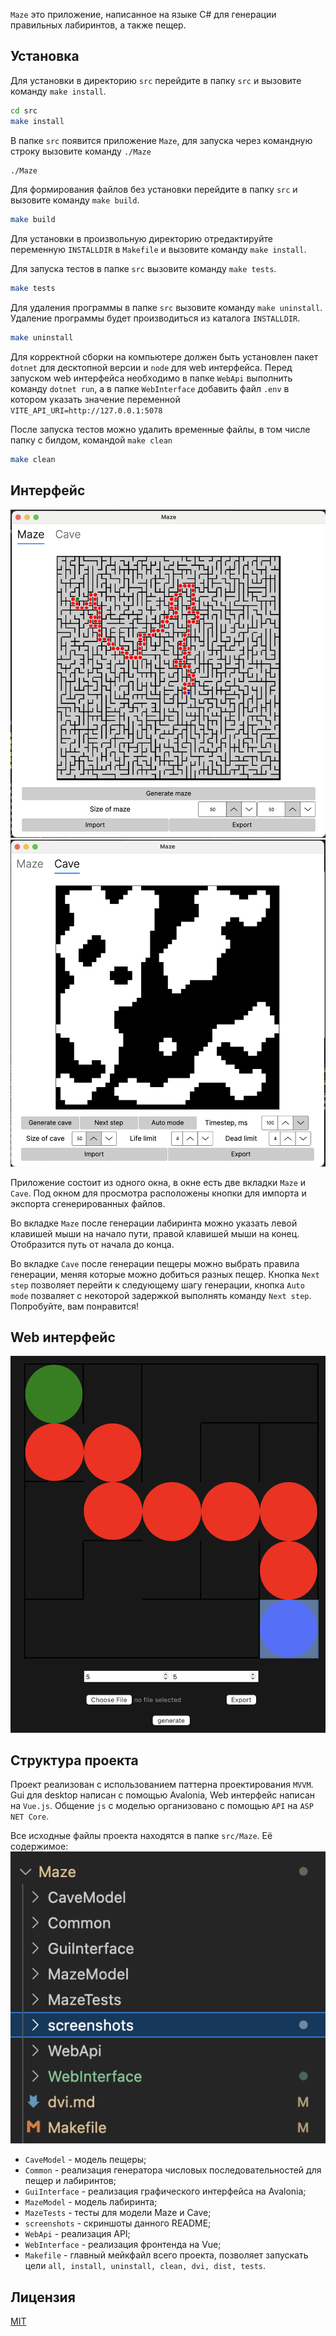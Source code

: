 `Maze` это приложение, написанное на языке С# для генерации правильных лабиринтов, а также пещер.

## Установка
Для установки в директорию `src` перейдите в папку `src` и вызовите команду `make install`.
```bash
cd src
make install
```

В папке `src` появится приложение `Maze`, для запуска через командную строку вызовите команду `./Maze`

```bash
./Maze
```

Для формирования файлов без установки перейдите в папку `src` и вызовите команду `make build`.
```bash
make build
```

Для установки в произвольную директорию отредактируйте переменную `INSTALLDIR` в `Makefile` и вызовите команду `make install`.

Для запуска тестов в папке `src` вызовите команду `make tests`.
```bash
make tests
```

Для удаления программы в папке `src` вызовите команду `make uninstall`. Удаление программы будет производиться из каталога `INSTALLDIR`.
```bash
make uninstall
```

Для корректной сборки на компьютере должен быть установлен пакет `dotnet` для десктопной версии и `node` для web интерфейса. Перед запуском web интерфейса необходимо в папке `WebApi` выполнить команду `dotnet run`, а в папке `WebInterface` добавить файл `.env` в котором указать значение переменной `VITE_API_URI=http://127.0.0.1:5078`

После запуска тестов можно удалить временные файлы, в том числе папку с билдом, командой `make clean`
```bash
make clean
```
## Интерфейс
![Interface](screenshots/Interface.png "Скриншот интерфейса")
![Interface2](screenshots/Interface2.png "Скриншот интерфейса")

Приложение состоит из одного окна, в окне есть две вкладки `Maze` и `Cave`. Под окном для просмотра расположены кнопки для импорта и экспорта сгенерированных файлов.

Во вкладке `Maze` после генерации лабиринта можно указать левой клавишей мыши на начало пути, правой клавишей мыши на конец. Отобразится путь от начала до конца.

Во вкладке `Cave` после генерации пещеры можно выбрать правила генерации, меняя которые можно добиться разных пещер. Кнопка `Next step` позволяет перейти к следующему шагу генерации, кнопка `Auto mode` позваляет с некоторой задержкой выполнять команду `Next step`. Попробуйте, вам понравится!

## Web интерфейс
![WebInterface](screenshots/WebInterface.png "Скриншот web интерфейса")

## Структура проекта

Проект реализован с использованием паттерна проектирования `MVVM`. Gui для desktop написан с помощью Avalonia, Web интерфейс написан на `Vue.js`. Общение `js` с моделью организовано с помощью `API` на `ASP NET Core`.

Все исходные файлы проекта находятся в папке `src/Maze`. Её содержимое:
![Folders](screenshots/Folders.png "Папки проекта") 
* `CaveModel` - модель пещеры;
* `Common` - реализация генератора числовых последовательностей для пещер и лабиринтов;
* `GuiInterface` - реализация графического интерфейса на Avalonia;
* `MazeModel` - модель лабиринта;
* `MazeTests` - тесты для модели Maze и Cave;
* `screenshots` - скриншоты данного README;
* `WebApi` - реализация API;
* `WebInterface` - реализация фронтенда на Vue;
* `Makefile` - главный мейкфайл всего проекта, позволяет запускать цели `all, install, uninstall, clean, dvi, dist, tests`.

## Лицензия

[MIT](https://choosealicense.com/licenses/mit/)